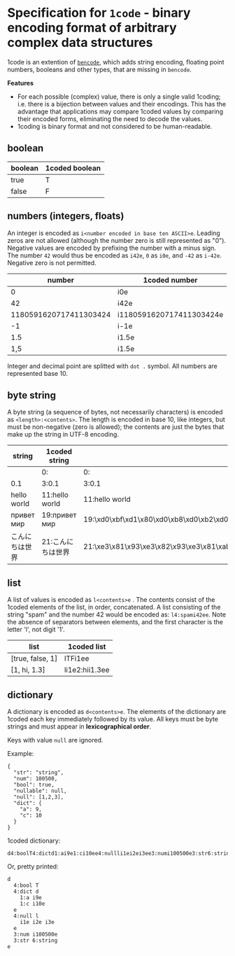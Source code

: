 # Specification for `1code` - binary encoding format of arbitrary complex data structures

1code is an extention of [`bencode`](https://en.wikipedia.org/wiki/Bencode), which adds string encoding, floating point numbers, booleans and other types, that are missing in `bencode`.

**Features**

- For each possible (complex) value, there is only a single valid 1coding; i.e. there is a bijection between values and their encodings. This has the advantage that applications may compare 1coded values by comparing their encoded forms, eliminating the need to decode the values.
- 1coding is binary format and not considered to be human-readable.

## boolean

| boolean | 1coded boolean |
|---------|----------------|
| true    | T              |
| false   | F              |

## numbers (integers, floats)

An integer is encoded as `i<number encoded in base ten ASCII>e`.
Leading zeros are not allowed (although the number zero is still represented as "0").
Negative values are encoded by prefixing the number with a minus sign.
The number `42` would thus be encoded as `i42e`, `0` as `i0e`, and `-42` as `i-42e`. Negative zero is not permitted.

| number                 | 1coded number            |
|------------------------|--------------------------|
| 0                      | i0e                      |
| 42                     | i42e                     |
| 1180591620717411303424 | i1180591620717411303424e |
| -1                     | i-1e                     |
| 1.5                    | i1.5e                    |
| 1,5                    | i1.5e                    |

Integer and decimal point are splitted with `dot .` symbol. All numbers are represented base 10.

## byte string

A byte string (a sequence of bytes, not necessarily characters) is encoded as `<length>:<contents>`.
The length is encoded in base 10, like integers, but must be non-negative (zero is allowed);
the contents are just the bytes that make up the string in UTF-8 encoding.

| string         | 1coded string     | bytes                                                                                   |
|----------------|-------------------|-----------------------------------------------------------------------------------------|
| <empty>        | 0:                | 0:                                                                                      |
|       0.1      |       3:0.1       | 3:0.1                                                                                   |
| hello world    | 11:hello world    | 11:hello world                                                                          |
| привет мир     | 19:привет мир     | 19:\xd0\xbf\xd1\x80\xd0\xb8\xd0\xb2\xd0\xb5\xd1\x82 \xd0\xbc\xd0\xb8\xd1\x80            |
| こんにちは世界 | 21:こんにちは世界 | 21:\xe3\x81\x93\xe3\x82\x93\xe3\x81\xab\xe3\x81\xa1\xe3\x81\xaf\xe4\xb8\x96\xe7\x95\x8c |

## list

A list of values is encoded as `l<contents>e` . The contents consist of the 1coded elements of the list, in order, concatenated. A list consisting of the string "spam" and the number 42 would be encoded as: `l4:spami42ee`. Note the absence of separators between elements, and the first character is the letter 'l', not digit '1'.

| list             | 1coded list    |
|------------------|----------------|
| [true, false, 1] | lTFi1ee        |
| [1, hi, 1.3]     | li1e2:hii1.3ee |

## dictionary

A dictionary is encoded as `d<contents>e`. The elements of the dictionary are 1coded each key immediately followed by its value. All keys must be byte strings and must appear in **lexicographical order**.

Keys with value `null` are ignored.

Example:
```
{
  "str": "string",
  "num": 100500,
  "bool": true,
  "nullable": null,
  "null": [1,2,3],
  "dict": {
    "a": 9,
    "c": 10
  }
}
```

1coded dictionary:

```
d4:boolT4:dictd1:ai9e1:ci10ee4:nullli1ei2ei3ee3:numi100500e3:str6:stringe
```

Or, pretty printed:
```
d
  4:bool T
  4:dict d
    1:a i9e
    1:c i10e
  e
  4:null l
    i1e i2e i3e
  e
  3:num i100500e
  3:str 6:string
e
```
